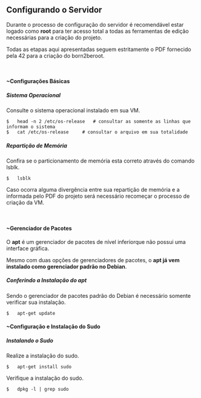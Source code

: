 ## Configurando o Servidor

<p>Durante o processo de configuração do servidor é recomendável estar logado como <b>root</b> para ter acesso total a todas as ferramentas de edição necessárias para a criação do projeto.</p>
<p>Todas as etapas aqui apresentadas seguem estritamente o PDF fornecido pela 42 para a criação do born2beroot.</p><br>

#### ~Configurações Básicas

##### Sistema Operacional

<p>Consulte o sistema operacional instalado em sua VM.</p>

```
$	head -n 2 /etc/os-release	# consultar as somente as linhas que informam o sistema
$	cat /etc/os-release		# consultar o arquivo em sua totalidade
```

##### Repartição de Memória

<p>Confira se o particionamento de memória esta correto através do comando lsblk.</p>

```
$	lsblk
```

<p>Caso ocorra alguma divergência entre sua repartição de memória e a informada pelo PDF do projeto será necessário recomeçar o processo de criação da VM.</p><br>

#### ~Gerenciador de Pacotes

<p>O <b>apt</b> é um gerenciador de pacotes de nível inferiorque não possui uma interface gráfica.</p>
<p>Mesmo com duas opções de gerenciadores de pacotes, o <b>apt já vem instalado como gerenciador padrão no Debian</b>.</p>

##### Conferindo a Instalação do apt

<p>Sendo o gerenciador de pacotes padrão do Debian é necessário somente verificar sua instalação.</p>

```
$	apt-get update
```

#### ~Configuração e Instalação do Sudo

##### Instalando o Sudo

<p>Realize a instalação do sudo.</p>

```
$	apt-get install sudo
```

<p>Verifique a instalação do sudo.</p>

```
$	dpkg -l | grep sudo
```
